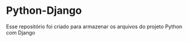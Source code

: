 # Python-Django
Esse repositório foi criado para armazenar os arquivos do projeto Python com Django 

